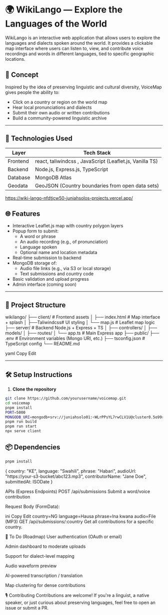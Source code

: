 # 🌍 WikiLango — Explore the Languages of the World

WikiLango is an interactive web application that allows users to explore the languages and dialects spoken around the world. It provides a clickable map interface where users can listen to, view, and contribute voice recordings and words in different languages, tied to specific geographic locations.

## 🧠 Concept

Inspired by the idea of preserving linguistic and cultural diversity, VoiceMap gives people the ability to:

- Click on a country or region on the world map
- Hear local pronunciations and dialects
- Submit their own audio or written contributions
- Build a community-powered linguistic archive

---

## 🚀 Technologies Used

| Layer       | Tech Stack                                      |
|-------------|--------------------------------------------------|
| Frontend    | react, taliwindcss , JavaScript (Leaflet.js, Vanilla TS)   |
| Backend     | Node.js, Express.js, TypeScript                  |
| Database    | MongoDB Atlas                                    |
| Geodata     | GeoJSON (Country boundaries from open data sets) |

 
 https://wiki-lango-nfdtjcw50-juniahsolos-projects.vercel.app/ 

## 🌐 Features

- Interactive Leaflet.js map with country polygon layers
- Popup form to submit:
  - A word or phrase
  - An audio recording (e.g., of pronunciation)
  - Language spoken
  - Optional name and location metadata
- Real-time submission to backend
- MongoDB storage of:
  - Audio file links (e.g., via S3 or local storage)
  - Text submissions and country code
- Basic validation and upload progress
- Admin interface (coming soon)

---

## 📂 Project Structure

wikilango/
├── client/ # Frontend assets
│ ├── index.html # Map interface + splash
│ ├──Taliwindcss#  UI styling
│ └── map.js # Leaflet map logic
├── server/ # Backend Node.js + Express + TS
│ ├── controllers/
│ ├── models/
│ ├── routes/
│ └── app.ts # Main Express app
├── public/ 
├── .env # Environment variables (Mongo URI, etc.)
├── tsconfig.json # TypeScript config
└── README.md

yaml
Copy
Edit

---

## 🛠 Setup Instructions

1. **Clone the repository**
```bash
git clone https://github.com/yourusername/voicemap.git
cd voicemap
pnpm install
PORT=5000
MONGODB_URI=mongodb+srv://juniahsolo01:<WLrPPsYL7rwCLV1U@cluster0.5o99ryu.mongodb.net/?retryWrites=true&w=majority&appName=Cluster0
pnpm run build
pnpm run start
npx serve client
```

## 📦 Dependencies                 
```bash
pnpm install
```
{
  country: "KE",
  language: "Swahili",
  phrase: "Habari",
  audioUrl: "https://your-s3-bucket/abc123.mp3",
  contributorName: "Jane Doe",
  submittedAt: ISODate
}


 APIs (Express Endpoints)
POST /api/submissions
Submit a word/voice contribution

Request Body (FormData):

ini
Copy
Edit
country=NG
language=Hausa
phrase=Ina kwana
audio=File (MP3)
GET /api/submissions/:country
Get all contributions for a specific country.

🧩 To Do (Roadmap)
 User authentication (OAuth or email)

 Admin dashboard to moderate uploads

 Support for dialect-level mapping

 Audio waveform preview

 AI-powered transcription / translation

 Map clustering for dense contributions

🎙️ Contributing
Contributions are welcome! If you're a linguist, a native speaker, or just curious about preserving languages, feel free to open an issue or submit a PR.







